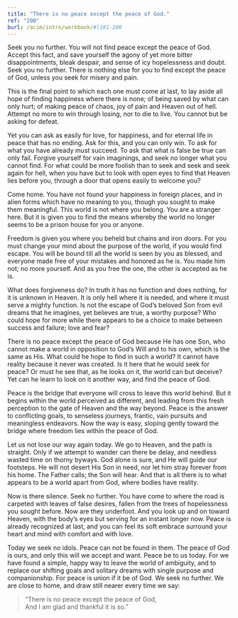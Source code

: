 ```yaml
---
title: "There is no peace except the peace of God."
ref: "200"
burl: /acim/intro/workbook/#l181-200
---
```


Seek you no further. You will not find peace except the peace of God.
Accept this fact, and save yourself the agony of yet more bitter
disappointments, bleak despair, and sense of icy hopelessness and doubt.
Seek you no further. There is nothing else for you to find except the
peace of God, unless you seek for misery and pain.

This is the final point to which each one must come at last, to lay
aside all hope of finding happiness where there is none; of being saved
by what can only hurt; of making peace of chaos, joy of pain and Heaven
out of hell. Attempt no more to win through losing, nor to die to
live. You cannot but be asking for defeat.

Yet you can ask as easily for love, for happiness, and for eternal life
in peace that has no ending. Ask for this, and you can only win. To ask
for what you have already must succeed. To ask that what is false be
true can only fail. Forgive yourself for vain imaginings, and seek no
longer what you cannot find. For what could be more foolish than to seek
and seek and seek again for hell, when you have but to look with open
eyes to find that Heaven lies before you, through a door that opens
easily to welcome you?

Come home. You have not found your happiness in foreign places, and in
alien forms which have no meaning to you, though you sought to make them
meaningful. This world is not where you belong. You are a stranger here.
But it is given you to find the means whereby the world no longer seems
to be a prison house for you or anyone.

Freedom is given you where you beheld but chains and iron doors. For you
must change your mind about the purpose of the world, if you would find
escape. You will be bound till all the world is seen by you as blessed,
and everyone made free of your mistakes and honored as he is. You made
him not; no more yourself. And as you free the one, the other is
accepted as he is.

What does forgiveness do? In truth it has no function and does nothing,
for it is unknown in Heaven. It is only hell where it is needed, and
where it must serve a mighty function. Is not the escape of God’s
beloved Son from evil dreams that he imagines, yet believes are true, a
worthy purpose? Who could hope for more while there appears to be
a choice to make between success and failure; love and fear?

There is no peace except the peace of God because He has one Son, who
cannot make a world in opposition to God’s Will and to his own, which is
the same as His. What could he hope to find in such a world? It cannot
have reality because it never was created. Is it here that he would seek
for peace? Or must he see that, as he looks on it, the world can but
deceive? Yet can he learn to look on it another way, and find the peace
of God.

Peace is the bridge that everyone will cross to leave this world behind.
But it begins within the world perceived as different, and leading from
this fresh perception to the gate of Heaven and the way beyond. Peace is
the answer to conflicting goals, to senseless journeys, frantic, vain
pursuits and meaningless endeavors. Now the way is easy, sloping gently
toward the bridge where freedom lies within the peace of God.

Let us not lose our way again today. We go to Heaven, and the path is
straight. Only if we attempt to wander can there be delay, and needless
wasted time on thorny byways. God alone is sure, and He will guide our
footsteps. He will not desert His Son in need, nor let him stray forever
from his home. The Father calls; the Son will hear. And that is all
there is to what appears to be a world apart from God, where bodies have
reality.

Now is there silence. Seek no further. You have come to where the road is
carpeted with leaves of false desires, fallen from the trees of
hopelessness you sought before. Now are they underfoot. And you look up
and on toward Heaven, with the body’s eyes but serving for an instant
longer now. Peace is already recognized at last, and you can feel its
soft embrace surround your heart and mind with comfort and with love.

Today we seek no idols. Peace can not be found in them. The peace of God
is ours, and only this will we accept and want. Peace be to us today.
For we have found a simple, happy way to leave the world of ambiguity,
and to replace our shifting goals and solitary dreams with single
purpose and companionship. For peace is union if it be of God. We seek no
further. We are close to home, and draw still nearer every time we say:

> “There is no peace except the peace of God,<br/>
> And I am glad and thankful it is so.”

